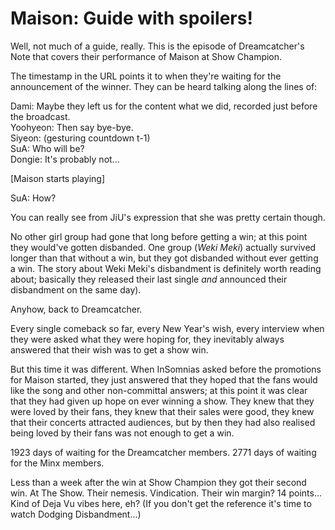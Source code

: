 # Maison: Guide with spoilers!

Well, not much of a guide, really. This is the episode of Dreamcatcher's Note that covers
their performance of Maison at Show Champion.

The timestamp in the URL points it to when they're waiting for the announcement of the winner.
They can be heard talking along the lines of:

Dami: Maybe they left us for the content what we did, recorded just before the broadcast.  
Yoohyeon: Then say bye-bye.  
Siyeon: (gesturing countdown t-1)  
SuA: Who will be?  
Dongie: It's probably not...

[Maison starts playing]

SuA: How?

You can really see from JiU's expression that she was pretty certain though.

No other girl group had gone that long before getting a win; at this point they would've gotten
disbanded. One group (*Weki Meki*) actually survived longer than that without a win, but they got disbanded
without ever getting a win. The story about Weki Meki's disbandment is definitely worth reading about;
basically they released their last single *and* announced their disbandment on the same day).

Anyhow, back to Dreamcatcher.

Every single comeback so far, every New Year's wish, every interview when they were asked what they were hoping for,
they inevitably always answered that their wish was to get a show win.

But this time it was different. When InSomnias asked before the promotions for Maison started,
they just answered that they hoped that the fans would like the song and other non-committal answers;
at this point it was clear that they had given up hope on ever winning a show.
They knew that they were loved by their fans, they knew that their sales were good,
they knew that their concerts attracted audiences, but by then they had also realised being loved
by their fans was not enough to get a win.

1923 days of waiting for the Dreamcatcher members.
2771 days of waiting for the Minx members.

Less than a week after the win at Show Champion they got their second win.
At The Show. Their nemesis. Vindication. Their win margin? 14 points...
Kind of Deja Vu vibes here, eh? (If you don't get the reference it's time to watch Dodging Disbandment...)

